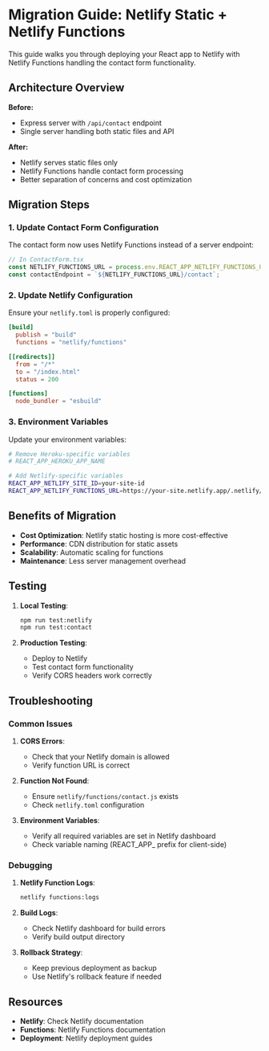 # Migration Guide: Netlify Static + Netlify Functions

This guide walks you through deploying your React app to Netlify with Netlify Functions handling the contact form functionality.

## Architecture Overview

**Before:**
- Express server with `/api/contact` endpoint
- Single server handling both static files and API

**After:**
- Netlify serves static files only
- Netlify Functions handle contact form processing
- Better separation of concerns and cost optimization

## Migration Steps

### 1. Update Contact Form Configuration

The contact form now uses Netlify Functions instead of a server endpoint:

```typescript
// In ContactForm.tsx
const NETLIFY_FUNCTIONS_URL = process.env.REACT_APP_NETLIFY_FUNCTIONS_URL || '/.netlify/functions';
const contactEndpoint = `${NETLIFY_FUNCTIONS_URL}/contact`;
```

### 2. Update Netlify Configuration

Ensure your `netlify.toml` is properly configured:

```toml
[build]
  publish = "build"
  functions = "netlify/functions"

[[redirects]]
  from = "/*"
  to = "/index.html"
  status = 200

[functions]
  node_bundler = "esbuild"
```

### 3. Environment Variables

Update your environment variables:

```bash
# Remove Heroku-specific variables
# REACT_APP_HEROKU_APP_NAME

# Add Netlify-specific variables
REACT_APP_NETLIFY_SITE_ID=your-site-id
REACT_APP_NETLIFY_FUNCTIONS_URL=https://your-site.netlify.app/.netlify/functions
```

## Benefits of Migration

- **Cost Optimization**: Netlify static hosting is more cost-effective
- **Performance**: CDN distribution for static assets
- **Scalability**: Automatic scaling for functions
- **Maintenance**: Less server management overhead

## Testing

1. **Local Testing**:
   ```bash
   npm run test:netlify
   npm run test:contact
   ```

2. **Production Testing**:
   - Deploy to Netlify
   - Test contact form functionality
   - Verify CORS headers work correctly

## Troubleshooting

### Common Issues

1. **CORS Errors**:
   - Check that your Netlify domain is allowed
   - Verify function URL is correct

2. **Function Not Found**:
   - Ensure `netlify/functions/contact.js` exists
   - Check `netlify.toml` configuration

3. **Environment Variables**:
   - Verify all required variables are set in Netlify dashboard
   - Check variable naming (REACT_APP_ prefix for client-side)

### Debugging

1. **Netlify Function Logs**:
   ```bash
   netlify functions:logs
   ```

2. **Build Logs**:
   - Check Netlify dashboard for build errors
   - Verify build output directory

3. **Rollback Strategy**:
   - Keep previous deployment as backup
   - Use Netlify's rollback feature if needed

## Resources

- **Netlify**: Check Netlify documentation
- **Functions**: Netlify Functions documentation
- **Deployment**: Netlify deployment guides 